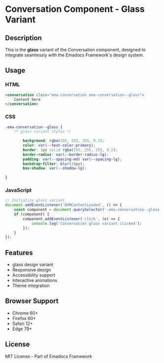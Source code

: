 # Conversation Component - Glass Variant

## Description
This is the **glass** variant of the Conversation component, designed to integrate seamlessly with the Emadocs Framework's design system.

## Usage

### HTML
```html
<conversation class="ema-conversation ema-conversation--glass">
    Content here
</conversation>
```

### CSS
```css
.ema-conversation--glass {
    /* glass variant styles */
    
        background: rgba(255, 255, 255, 0.1);
        color: var(--text-color-primary);
        border: 1px solid rgba(255, 255, 255, 0.2);
        border-radius: var(--border-radius-lg);
        padding: var(--spacing-md) var(--spacing-lg);
        backdrop-filter: blur(10px);
        box-shadow: var(--shadow-lg);
    
}
```

### JavaScript
```javascript
// Initialize glass variant
document.addEventListener('DOMContentLoaded', () => {
    const component = document.querySelector('.ema-conversation--glass');
    if (component) {
        component.addEventListener('click', (e) => {
            console.log('Conversation glass variant clicked');
        });
    }
});
```

## Features
- glass design variant
- Responsive design
- Accessibility support
- Interactive animations
- Theme integration

## Browser Support
- Chrome 60+
- Firefox 60+
- Safari 12+
- Edge 79+

## License
MIT License - Part of Emadocs Framework
